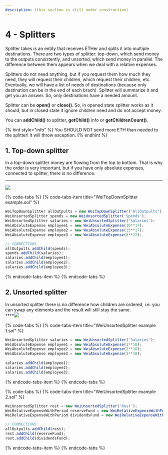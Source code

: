```yaml
---
description: (this section is still under construction)
---
```


# 4 - Splitters

Splitter takes is an entity that receives ETHer and splits it into multiple destinations. There are two types of splitter: top-down, which send money to the outputs consistently, and unsorted, which send money in parallel. The difference between them appears when we deal with a relative expenses.

Splitters do not need anything, but if you request them how much they need, they will request their children, which request their children, etc. Eventually, we will have a list of needs of destinations \(because only destination can be in the end of each brach\). Splitter will summarize it and get you an answer. So, only destinations have a needed amount.

Splitter can be **open\(\)** or **close\(\)**. So, in opened state splitter works as it should, but in closed state it ignore children need and do not accept money.

You can **addChild\(\)** to splitter, **getChild\(\)** info or **getChildrenCount\(\)**.

{% hint style="info" %}
You SHOULD NOT send more ETH than needed to the splitter! It will throw exception.
{% endhint %}



## 1. **Top-down splitter**

In a top-down splitter money are flowing from the top to bottom. That is why the order is very important, but if you have only absolute expenses, connected to splitter, there is no difference.   
****

![](https://lh3.googleusercontent.com/hQoFzWjyGofSjlBVOBXE6rI6-ak8yZEVJ9JFGyU9oIVPDUl8XENlD3qzjCmG4l0Pu-UJisEiPoBvbxgk2d2EiblKbVZrEgOJFNUWwiD5c0_kO4b-k8KIWiGn024eqt7TJZFKx3qn)

{% code-tabs %}
{% code-tabs-item title="WeiTopDownSplitter example.sol" %}
```javascript
WeiTopDownSplitter allOutpults = new WeiTopDownSplitter('AllOutpults');
WeiUnsortedSplitter spends = new WeiUnsortedSplitter('Spends');
WeiUnsortedSplitter salaries = new WeiUnsortedSplitter('Salaries');
WeiAbsoluteExpense employee1 = new WeiAbsoluteExpense(10**17);
WeiAbsoluteExpense employee2 = new WeiAbsoluteExpense(15**17);
WeiAbsoluteExpense employee3 = new WeiAbsoluteExpense(8**17);

// CONNECTIONS
allOutpults.addChild(spends);
spends.addChild(salaries);
salaries.addChild(employee1);
salaries.addChild(employee2);
salaries.addChild(employee3);
```
{% endcode-tabs-item %}
{% endcode-tabs %}

## **2. Unsorted splitter**

In unsorted splitter there is no difference how children are ordered, i.e. you can swap any elements and the result will still stay the same.  
****![](https://lh5.googleusercontent.com/QeenERRhJwgH-zDVtHUZiOLhL0R9qa4jd4xtu8USx9LmGI7-O0w86rxPaX2Igphnm0VbX1FsKhtkBzud1odoKqgD4pGb8nDO2bEfUj-Kh1EpgtsGVe7xuKa-6CDeuMzn6ryGyx5u)

{% code-tabs %}
{% code-tabs-item title="WeiUnsortedSplitter example 1.sol" %}
```javascript
WeiUnsortedSplitter salaries = new WeiUnsortedSplitter('Salaries');
WeiAbsoluteExpense employee1 = new WeiAbsoluteExpense(1**18);
WeiAbsoluteExpense employee2 = new WeiAbsoluteExpense(2**18);
WeiAbsoluteExpense employee3 = new WeiAbsoluteExpense(3**18);
​
salaries.addChild(employee1);
salaries.addChild(employee2);
salaries.addChild(employee3);
```
{% endcode-tabs-item %}
{% endcode-tabs %}

{% code-tabs %}
{% code-tabs-item title="WeiUnsortedSplitter example 2.sol" %}
```javascript
WeiUnsortedSplitter rest = new WeiUnsortedSplitter('Rest');
WeiRelativeExpenseWithPeriod reserveFund = new WeiRelativeExpenseWithPeriod(750000, 0, false);
WeiRelativeExpenseWithPeriod dividendsFund = new WeiRelativeExpenseWithPeriod(250000, 0, false);

// CONNECTIONS
allOutpults.addChild(rest);
rest.addChild(reserveFund);
rest.addChild(dividendsFund);
```
{% endcode-tabs-item %}
{% endcode-tabs %}




